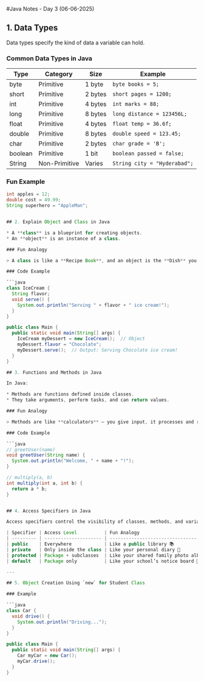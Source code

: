 
#Java Notes - Day 3 (06-06-2025)

## 1. Data Types

Data types specify the kind of data a variable can hold.

### Common Data Types in Java

| Type     | Category       | Size     | Example                    |
|----------|----------------|----------|----------------------------|
| byte     | Primitive      | 1 byte   | `byte books = 5;`          |
| short    | Primitive      | 2 bytes  | `short pages = 1200;`      |
| int      | Primitive      | 4 bytes  | `int marks = 88;`          |
| long     | Primitive      | 8 bytes  | `long distance = 123456L;` |
| float    | Primitive      | 4 bytes  | `float temp = 36.6f;`      |
| double   | Primitive      | 8 bytes  | `double speed = 123.45;`   |
| char     | Primitive      | 2 bytes  | `char grade = 'B';`        |
| boolean  | Primitive      | 1 bit    | `boolean passed = false;`  |
| String   | Non-Primitive  | Varies   | `String city = "Hyderabad";` |

### Fun Example

```java
int apples = 12;
double cost = 49.99;
String superhero = "AppleMan";


## 2. Explain Object and Class in Java

* A **class** is a blueprint for creating objects.
* An **object** is an instance of a class.

### Fun Analogy

> A class is like a **Recipe Book**, and an object is the **Dish** you prepare!

### Code Example

```java
class IceCream {
  String flavor;
  void serve() {
    System.out.println("Serving " + flavor + " ice cream!");
  }
}

public class Main {
  public static void main(String[] args) {
    IceCream myDessert = new IceCream();  // Object
    myDessert.flavor = "Chocolate";
    myDessert.serve();  // Output: Serving Chocolate ice cream!
  }
}

## 3. Functions and Methods in Java

In Java:

* Methods are functions defined inside classes.
* They take arguments, perform tasks, and can return values.

### Fun Analogy

> Methods are like **calculators** — you give input, it processes and returns a result!

### Code Example

```java
// greetUser(name)
void greetUser(String name) {
  System.out.println("Welcome, " + name + "!");
}

// multiply(a, b)
int multiply(int a, int b) {
  return a * b;
}


## 4. Access Specifiers in Java

Access specifiers control the visibility of classes, methods, and variables.

| Specifier | Access Level          | Fun Analogy                             |
| --------- | --------------------- | --------------------------------------- |
| public    | Everywhere            | Like a public library 📚                |
| private   | Only inside the class | Like your personal diary 🔐             |
| protected | Package + subclasses  | Like your shared family photo album 🖼️ |
| default   | Package only          | Like your school’s notice board 🏫      |

---

## 5. Object Creation Using `new` for Student Class

### Example

```java
class Car {
  void drive() {
    System.out.println("Driving...");
  }
}

public class Main {
  public static void main(String[] args) {
    Car myCar = new Car();
    myCar.drive();
  }
}

